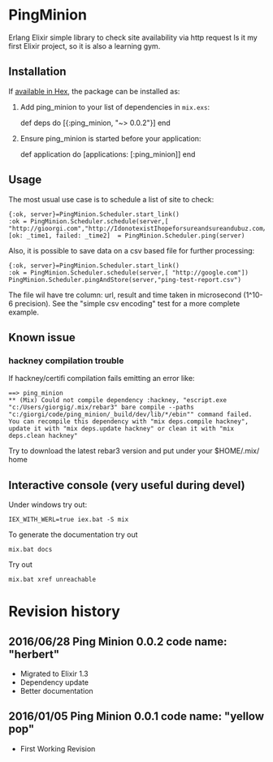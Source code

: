 
# PingMinion

Erlang Elixir simple library to check site availability via http request
Is it my first Elixir project, so it is also a learning gym.


## Installation

If [available in Hex](https://hex.pm/docs/publish), the package can be installed as:

  1. Add ping_minion to your list of dependencies in `mix.exs`:

        def deps do
          [{:ping_minion, "~> 0.0.2"}]
        end

  2. Ensure ping_minion is started before your application:

        def application do
          [applications: [:ping_minion]]
        end

## Usage
The most usual use case is to schedule a list of site to check:

    {:ok, server}=PingMinion.Scheduler.start_link()
    :ok = PingMinion.Scheduler.schedule(server,[ "http://gioorgi.com","http://IdonotexistIhopeforsureandsureandubuz.com/"])
    [ok: _time1, failed: _time2]  = PingMinion.Scheduler.ping(server)
    
Also, it is possible to save data on a csv based file for further
processing:

    {:ok, server}=PingMinion.Scheduler.start_link()
    :ok = PingMinion.Scheduler.schedule(server,[ "http://google.com"])
    PingMinion.Scheduler.pingAndStore(server,"ping-test-report.csv") 

The file wil have tre column: url, result and time taken in
microsecond (1^10-6 precision).
See the "simple csv encoding" test for a more complete example.

## Known issue
### hackney compilation trouble
If hackney/certifi compilation fails emitting an error like:

    ==> ping_minion
    ** (Mix) Could not compile dependency :hackney, "escript.exe "c:/Users/giorgig/.mix/rebar3" bare compile --paths "c:/giorgi/code/ping_minion/_build/dev/lib/*/ebin"" command failed. You can recompile this dependency with "mix deps.compile hackney", update it with "mix deps.update hackney" or clean it with "mix deps.clean hackney"

Try to download the latest rebar3 version and put under your $HOME/.mix/ home

## Interactive console (very useful during devel)
Under windows try out:

    IEX_WITH_WERL=true iex.bat -S mix


To generate the documentation try out

    mix.bat docs

Try out

    mix.bat xref unreachable


# Revision history

## 2016/06/28 Ping Minion 0.0.2 code name: "herbert"

*  Migrated to Elixir 1.3
*  Dependency update
*  Better documentation

## 2016/01/05 Ping Minion 0.0.1 code name: "yellow pop"

* First  Working Revision
